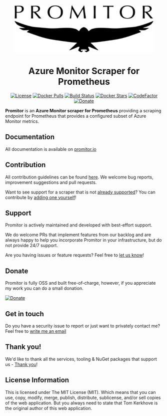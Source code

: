 <p align=center><img src="./docs/media/logos/promitor.png" alt="Promitor Logo" height="150"></p>

<h1 align="center">Azure Monitor Scraper for Prometheus</h1>

<p align="center">
    <a href="./LICENSE" rel="nofollow"><img src="https://img.shields.io/github/license/mashape/apistatus.svg?style=flat-square" alt="License"></a>
<a href="https://hub.docker.com/r/tomkerkhove/promitor-agent-scraper/" rel="nofollow"><img src="https://img.shields.io/docker/pulls/tomkerkhove/promitor-agent-scraper.svg?style=flat-square" alt="Docker Pulls"></a>
<a href="https://dev.azure.com/tomkerkhove/Promitor/_build/latest?definitionId=50&branchName=master" rel="nofollow"><img src="https://img.shields.io/azure-devops/build/tomkerkhove/promitor/50/master.svg?label=Scraper%20Agent%20-%20CI&style=flat-square" alt="Build Status"></a>
<a href="https://hub.docker.com/r/tomkerkhove/promitor-agent-scraper/" rel="nofollow"><img src="https://img.shields.io/docker/stars/tomkerkhove/promitor-agent-scraper.svg?style=flat-square" alt="Docker Stars"></a>
<a href="https://www.codefactor.io/repository/github/tomkerkhove/promitor" rel="nofollow"><img src="https://www.codefactor.io/repository/github/tomkerkhove/promitor/badge" alt="CodeFactor"></a>
<a href="https://www.paypal.com/cgi-bin/webscr?cmd=_s-xclick&hosted_button_id=LYCEDSP3S5P9G&source=url" rel="nofollow"><img src="https://img.shields.io/badge/Donate%20via-PayPal-blue.svg?style=flat-square" alt="Donate"></a>
</p>

**Promitor** is an **Azure Monitor scraper for Prometheus** providing a scraping endpoint for Prometheus that provides a configured subset of Azure Monitor metrics.

## Documentation
All documentation is available on [promitor.io](https://promitor.io)

## Contribution
All contribution guidelines can be found [here](./.github/CONTRIBUTING.md). We welcome bug reports, improvement suggestions and pull requests.

Want to see support for a scraper that is not [already supported](https://promitor.io/configuration/metrics/)? You can contribute by [adding one yourself](adding-a-new-scraper.md)!

## Support
Promitor is actively maintained and developed with best-effort support.

We do welcome PRs that implement features from our backlog and are always happy to help you incorporate Promitor in your infrastructure, but do not provide 24/7 support.

Are you having issues or feature requests? Feel free to [let us know](https://github.com/tomkerkhove/promitor/issues/new/choose)!

## Donate
Promitor is fully OSS and built free-of-charge, however, if you appreciate my work you can do a small donation.

[![Donate](https://img.shields.io/badge/Donate%20via-PayPal-blue.svg?style=flat-square)](https://www.paypal.com/cgi-bin/webscr?cmd=_s-xclick&hosted_button_id=LYCEDSP3S5P9G&source=url)

## Get in touch
Do you have a security issue to report or just want to privately contact me? Feel free to [write me an email](mailto:kerkhove.tom@gmail.com)

## Thank you!
We'd like to thank all the services, tooling & NuGet packages that support us - [Thank you](https://promitor.io/thank-you)!

## License Information
This is licensed under The MIT License (MIT). Which means that you can use, copy, modify, merge, publish, distribute, sublicense, and/or sell copies of the web application. But you always need to state that Tom Kerkhove is the original author of this web application.
